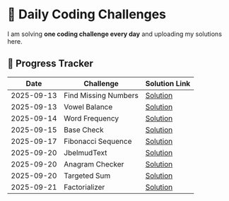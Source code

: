 # 🚀 Daily Coding Challenges

I am solving **one coding challenge every day** and uploading my solutions here.

## 📅 Progress Tracker

| Date       | Challenge            | Solution Link                      |
| ---------- | -------------------- | ---------------------------------- |
| 2025-09-13 | Find Missing Numbers | [Solution](./missingNumbers.js)    |
| 2025-09-13 | Vowel Balance        | [Solution](./vowelBalance.js)      |
| 2025-09-14 | Word Frequency       | [Solution](./wordFrequency.js)     |
| 2025-09-15 | Base Check           | [Solution](./baseCheck.js)         |
| 2025-09-17 | Fibonacci Sequence   | [Solution](./FibonacciSequence.js) |
| 2025-09-20 | JbelmudText          | [Solution](./JbelmudText.js)       |
| 2025-09-20 | Anagram Checker      | [Solution](./AnagramChecker.js)    |
| 2025-09-20 | Targeted Sum         | [Solution](./TargetedSum.js)       |
| 2025-09-21 | Factorializer        | [Solution](./Factorializer.js)     |
